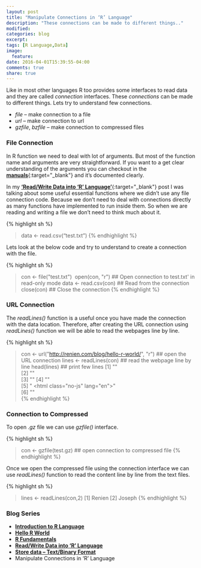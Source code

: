 ```yaml
---
layout: post
title: "Manipulate Connections in ‘R’ Language"
description: "These connections can be made to different things.."
modified:
categories: blog
excerpt:
tags: [R Language,Data]
image:
  feature:
date: 2016-04-01T15:39:55-04:00
comments: true
share: true
---
```


Like in most other languages R too provides some interfaces to read data and they are called _connection_ interfaces. These _connections_ can be made to different things. Lets try to understand few connections. 

* _file_ – make connection to a file 
* _url_ – make connection to url 
* _gzfile_, _bzfile_ – make connection to compressed files

### File Connection   

In R function we need to deal with lot of arguments. But most of the function name and arguments are very straightforward. If you want to a get clear understanding of the arguments you can checkout in the [**manuals**](https://stat.ethz.ch/R-manual/R-devel/library/base/html/connections.html){:target="_blank"} and it’s documented clearly.

In my [**‘Read/Write Data into ‘R’ Language’**](/blog/read-write-data/){:target="_blank"} post I was talking about some useful essential functions where we didn’t use any file connection code.  Because we don’t need to deal with connections directly as many functions have implemented to run inside them. So when we are reading and writing a file we don’t need to think much about it. 

{% highlight sh %}
> data <- read.csv(“test.txt”)
{% endhighlight %}

Lets look at the below code and try to understand to create a connection with the file.

{% highlight sh %}
> con <- file("test.txt")  
> open(con, "r") ## Open connection to test.txt' in read-only mode
> data <- read.csv(con) ## Read from the connection
> close(con) ## Close the connection
{% endhighlight %}

### URL Connection 

The _readLines()_ function is a useful once you have made the connection with the data location. Therefore, after creating the URL connection using _readLines()_ function we will be able to read the webpages line by line.

{% highlight sh %}
> con <- url("http://renien.com/blog/hello-r-world/", "r") ## open the URL connection 
> lines <- readLines(con) ## read the webpage line by line
> head(lines) ## print few lines 
[1] "<!doctype html>"                                                                         
[2] "<!--[if lt IE 7]><html class=\"no-js lt-ie9 lt-ie8 lt-ie7\" lang=\"en\"> <![endif]-->"   
[3] "<!--[if (IE 7)&!(IEMobile)]><html class=\"no-js lt-ie9 lt-ie8\" lang=\"en\"><![endif]-->"
[4] "<!--[if (IE 8)&!(IEMobile)]><html class=\"no-js lt-ie9\" lang=\"en\"><![endif]-->"       
[5] "<!--[if gt IE 8]><!--> <html class=\"no-js\" lang=\"en\"><!--<![endif]-->"               
[6] "<head>"  
{% endhighlight %}

### Connection to Compressed

To open _.gz_ file we can use _gzfile()_ interface.

{% highlight sh %}
> con <- gzfile(test.gz) ## open connection to compressed file
{% endhighlight %}

Once we open the compressed file using the connection interface we can use _readLines()_ function to read the content line by line from the text files.

{% highlight sh %}
> lines <- readLines(con,2)
[1] Renien
[2] Joseph
{% endhighlight %}

### Blog Series
* [**Introduction to R Language**](/articles/introduction-to-r-language/)
* [**Hello R World**](/blog/hello-r-world/)
* [**R Fundamentals**](/blog/r-fundamentals/)
* [**Read/Write Data into ‘R’ Language**](/blog/read-write-data/)
* [**Store data – Text/Binary Format**](/blog/store-data/)
* Manipulate Connections in ‘R’ Language